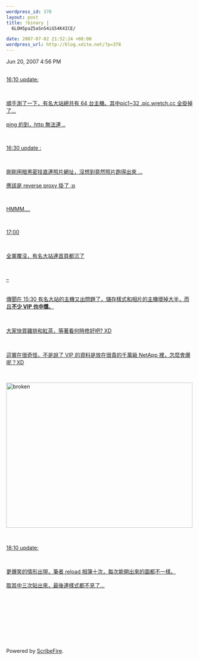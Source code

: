 ```yaml
--- 
wordpress_id: 378
layout: post
title: !binary |
  6LOH5paZ5aSn54iG54K4ICE/

date: 2007-07-02 21:52:24 +08:00
wordpress_url: http://blog.xdite.net/?p=378
---
```

Jun 20, 2007 4:56 PM<br /><br /><div class="entry-body"><div id=""><ins class="item-body"><div><p>16:10 update:</p><br /><p>順手測了一下，有名大站總共有 64 台主機。其中pic1~32 .pic.wretch.cc 全掛掉了…<br /><br />ping 的到，http 無法連 ..</p><br /><p>16:30 update :</p><br /><p>剛剛用暗黑密技直連照片網址，沒想到竟然照片跑得出來 …<br /><br />應該是 reverse proxy 掛了 :p</p><br /><p>HMMM….</p><br /><p>17:00</p><br /><p>全軍覆沒，有名大站連首頁都沉了</p><br /><p>–<br /><br /><br />傳聞在 15:30 有名大站的主機又出問題了，儲存樣式和相片的主機壞掉大半，而且<b>不少 VIP 也中獎</b>。</p><br /><p>大家快買雞排和紅茶，等著看何時修好吧? XD</p><br /><p>這實在很奇怪，不是說了 VIP 的資料是放在很貴的千萬級 NetApp 裡，怎麼會爆呢？XD</p><br /><p><a target="_blank" href="http://www.flickr.com/photos/14765209@N00/574334769/" title="相片分享"><img src="http://farm2.static.flickr.com/1013/574334769_4a40165c46.jpg" alt="broken" height="390" width="500" /></a></p><br /><p>18:10 update:</p><br /><p>更爆笑的情形出現，筆者 reload 相簿十次，每次能開出來的圖都不一樣。<br /><br />取其中三次貼出來，最後連樣式都不見了…</p><br /><p><img src="http://farm2.static.flickr.com/1032/574733118_ee34dc9628_m.jpg" alt="" /><br /><br /><img src="http://farm2.static.flickr.com/1398/574733490_4acf8601b7_m.jpg" alt="" /><br /><br /><img src="http://farm2.static.flickr.com/1070/574763384_0d8e7d4b6a_m.jpg" alt="" /></p></div></ins></div></div><br /><br /><br /><p class="poweredbyperformancing">Powered by <a href="http://scribefire.com/">ScribeFire</a>.</p>
